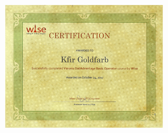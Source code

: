 ![datadvantage](https://github.com/kggold4/kggold4/blob/main/Certificate%20for%20CV/IDF/datadvantage/datadvantage.png)